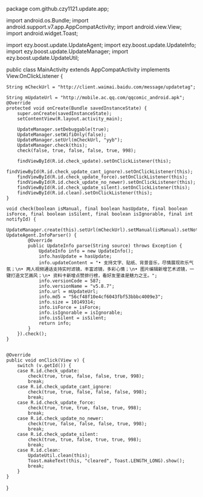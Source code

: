 package com.github.czy1121.update.app;

import android.os.Bundle;
import android.support.v7.app.AppCompatActivity;
import android.view.View;
import android.widget.Toast;

import ezy.boost.update.UpdateAgent;
import ezy.boost.update.UpdateInfo;
import ezy.boost.update.UpdateManager;
import ezy.boost.update.UpdateUtil;


public class MainActivity extends AppCompatActivity implements View.OnClickListener {

    String mCheckUrl = "http://client.waimai.baidu.com/message/updatetag";

    String mUpdateUrl = "http://mobile.ac.qq.com/qqcomic_android.apk";
    @Override
    protected void onCreate(Bundle savedInstanceState) {
        super.onCreate(savedInstanceState);
        setContentView(R.layout.activity_main);

        UpdateManager.setDebuggable(true);
        UpdateManager.setWifiOnly(false);
        UpdateManager.setUrl(mCheckUrl, "yyb");
        UpdateManager.check(this);
        check(false, true, false, false, true, 998);

        findViewById(R.id.check_update).setOnClickListener(this);
        findViewById(R.id.check_update_cant_ignore).setOnClickListener(this);
        findViewById(R.id.check_update_force).setOnClickListener(this);
        findViewById(R.id.check_update_no_newer).setOnClickListener(this);
        findViewById(R.id.check_update_silent).setOnClickListener(this);
        findViewById(R.id.clean).setOnClickListener(this);
    }

    void check(boolean isManual, final boolean hasUpdate, final boolean isForce, final boolean isSilent, final boolean isIgnorable, final int notifyId) {
        UpdateManager.create(this).setUrl(mCheckUrl).setManual(isManual).setNotifyId(notifyId).setParser(new UpdateAgent.InfoParser() {
            @Override
            public UpdateInfo parse(String source) throws Exception {
                UpdateInfo info = new UpdateInfo();
                info.hasUpdate = hasUpdate;
                info.updateContent = "• 支持文字、贴纸、背景音乐，尽情展现欢乐气氛；\n• 两人视频通话支持实时滤镜，丰富滤镜，多彩心情；\n• 图片编辑新增艺术滤镜，一键打造文艺画风；\n• 资料卡新增点赞排行榜，看好友里谁是魅力之王。";
                info.versionCode = 587;
                info.versionName = "v5.8.7";
                info.url = mUpdateUrl;
                info.md5 = "56cf48f10e4cf6043fbf53bbbc4009e3";
                info.size = 10149314;
                info.isForce = isForce;
                info.isIgnorable = isIgnorable;
                info.isSilent = isSilent;
                return info;
            }
        }).check();
    }


    @Override
    public void onClick(View v) {
        switch (v.getId()) {
        case R.id.check_update:
            check(true, true, false, false, true, 998);
            break;
        case R.id.check_update_cant_ignore:
            check(true, true, false, false, false, 998);
            break;
        case R.id.check_update_force:
            check(true, true, true, false, true, 998);
            break;
        case R.id.check_update_no_newer:
            check(true, false, false, false, true, 998);
            break;
        case R.id.check_update_silent:
            check(true, true, false, true, true, 998);
            break;
        case R.id.clean:
            UpdateUtil.clean(this);
            Toast.makeText(this, "cleared", Toast.LENGTH_LONG).show();
            break;
        }
    }
}
